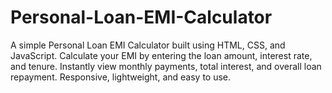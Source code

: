 # Personal-Loan-EMI-Calculator
A simple Personal Loan EMI Calculator built using HTML, CSS, and JavaScript. Calculate your EMI by entering the loan amount, interest rate, and tenure. Instantly view monthly payments, total interest, and overall loan repayment. Responsive, lightweight, and easy to use.
